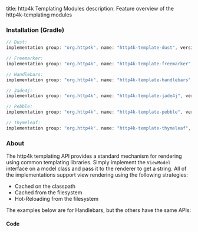 title: http4k Templating Modules
description: Feature overview of the http4k-templating modules

### Installation (Gradle)

```groovy
// Dust: 
implementation group: "org.http4k", name: "http4k-template-dust", version: "4.25.0.0"

// Freemarker: 
implementation group: "org.http4k", name: "http4k-template-freemarker", version: "4.25.0.0"

// Handlebars: 
implementation group: "org.http4k", name: "http4k-template-handlebars", version: "4.25.0.0"

// Jade4j: 
implementation group: "org.http4k", name: "http4k-template-jade4j", version: "4.25.0.0"

// Pebble: 
implementation group: "org.http4k", name: "http4k-template-pebble", version: "4.25.0.0"

// Thymeleaf: 
implementation group: "org.http4k", name: "http4k-template-thymeleaf", version: "4.25.0.0"
```

### About
The http4k templating API provides a standard mechanism for rendering using common templating libraries. Simply implement the `ViewModel` interface on a model class and pass it to the renderer to get a string. All of the implementations support view rendering using the following strategies:

* Cached on the classpath
* Cached from the filesystem
* Hot-Reloading from the filesystem

The examples below are for Handlebars, but the others have the same APIs:

#### Code  [<img class="octocat"/>](https://github.com/http4k/http4k/blob/master/src/docs/guide/reference/templating/example.kt)

<script src="https://gist-it.appspot.com/https://github.com/http4k/http4k/blob/master/src/docs/guide/reference/templating/example.kt"></script>

[http4k]: https://http4k.org
